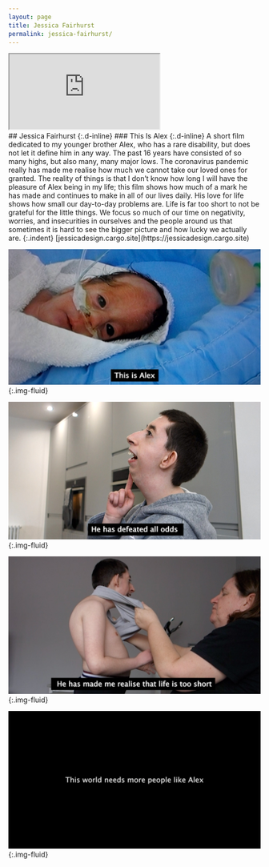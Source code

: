 ```yaml
---
layout: page
title: Jessica Fairhurst
permalink: jessica-fairhurst/
---
```

<div class="ratio ratio-16x9 mb-3">
  <iframe title="This Is Alex" class="embed-responsive-item" src="https://player.vimeo.com/video/557655283" allow="autoplay; fullscreen" allowfullscreen></iframe>  
</div>
## Jessica Fairhurst
{:.d-inline}
### This Is Alex
{:.d-inline}
A short film dedicated to my younger brother Alex, who has a rare disability, but does not let it define him in any way. The past 16 years have consisted of so many highs, but also many, many major lows. The coronavirus pandemic really has made me realise how much we cannot take our loved ones for granted. The reality of things is that I don’t know how long I will have the pleasure of Alex being in my life; this film shows how much of a mark he has made and continues to make in all of our lives daily. His love for life shows how small our day-to-day problems are. Life is far too short to not be grateful for the little things. We focus so much of our time on negativity, worries, and insecurities in ourselves and the people around us that sometimes it is hard to see the bigger picture and how lucky we actually are.
{:.indent}
[jessicadesign.cargo.site](https://jessicadesign.cargo.site)

![Still image of Alex as a very young baby in hospital, subtitle, this is Alex](../images/jess_fairhurst_01.jpg "Video still image"){:.img-fluid}

![Still image of Alex in the family kitchen, subtitled, he has defeated all odds](../images/jess_fairhurst_02.jpg "Video still image"){:.img-fluid}

![Still image of Alex getting dressed, subtitled, he has made me realise that life is too short](../images/jess_fairhurst_03.jpg "Video still image"){:.img-fluid}

![Still image, subtitled, this world needs more people like Alex](../images/jess_fairhurst_04.png "Video still image"){:.img-fluid}

